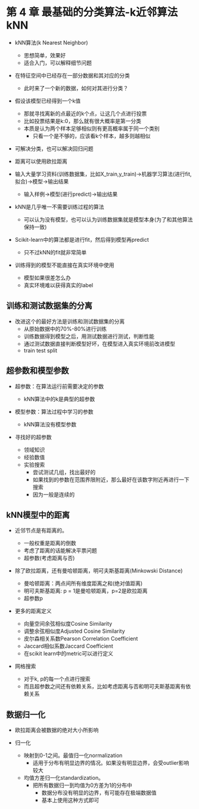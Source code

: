 # 第 4 章 最基础的分类算法-k近邻算法 kNN

- kNN算法(k Nearest Neighbor)
  - 思想简单，效果好
  - 适合入门，可以解释细节问题

- 在特征空间中已经存在一部分数据和其对应的分类
  - 此时来了一个新的数据，如何对其进行分类？

- 假设该模型已经得到一个k值
  - 那就寻找离新的点最近的k个点，让这几个点进行投票
  - 比如投票结果是k:0，那么就有很大概率是第一分类
  - 本质是认为两个样本足够相似则有更高概率属于同一个类别
    - 只看一个是不够的，应该看k个样本，越多则越相似

- 可解决分类，也可以解决回归问题

- 距离可以使用欧拉距离

- 输入大量学习资料(训练数据集，比如X_train,y_train)->机器学习算法(进行fit,拟合)->模型->输出结果
  - 输入样例->模型(进行predict)->输出结果
- kNN是几乎唯一不需要训练过程的算法
  - 可以认为没有模型，也可以认为训练数据集就是模型本身(为了和其他算法保持一致)

- Scikit-learn中的算法都是进行fit，然后得到模型再predict
  - 只不过kNN的fit就非常简单

- 训练得到的模型不能直接在真实环境中使用
  - 模型如果很差怎么办
  - 真实环境难以获得真实的label

## 训练和测试数据集的分离

- 改进这个的最好方法是训练和测试数据集的分离
  - 从原始数据中的70%-80%进行训练
  - 训练数据得到模型之后，用测试数据进行测试，判断性能
  - 通过测试数据直接判断模型好坏，在模型进入真实环境前改进模型
  - train test split

## 超参数和模型参数

- 超参数：在算法运行前需要决定的参数
  - kNN算法中的k是典型的超参数
- 模型参数：算法过程中学习的参数
  - kNN算法没有模型参数

- 寻找好的超参数
  - 领域知识
  - 经验数值
  - 实验搜索
    - 尝试测试几组，找出最好的
    - 如果找到的参数在范围界限附近，那么最好在该数字附近再进行一下搜索
    - 因为一般是连续的

## kNN模型中的距离

- 近邻节点是有距离的。
  - 一般权重是距离的倒数
  - 考虑了距离的话能解决平票问题
  - 超参数(考虑距离与否)

- 除了欧拉距离，还有曼哈顿距离，明可夫斯基距离(Minkowski Distance)
  - 曼哈顿距离：两点间所有维度距离之和(绝对值距离)
  - 明可夫斯基距离: p = 1是曼哈顿距离，p=2是欧拉距离
  - 超参数p

- 更多的距离定义
  - 向量空间余弦相似度Cosine Similarity
  - 调整余弦相似度Adjusted Cosine Similarity
  - 皮尔森相关系数Pearson Correlation Coefficient
  - Jaccard相似系数Jaccard Coefficient
  - 在scikit learn中的metric可以进行定义

- 网格搜索
  - 对于k, p的每一个点进行搜索
  - 而且超参数之间还有依赖关系，比如考虑距离与否和明可夫斯基距离有依赖关系

## 数据归一化

- 欧拉距离会被数据的绝对大小所影响

- 归一化
  - 映射到0-1之间。最值归一化normalization
    - 适用于分布有明显边界的情况。如果没有明显边界，会受outlier影响较大
  - 均值方差归一化standardization。
    - 把所有数据归一到均值为0方差为1的分布中
      - 数据分布没有明显的边界，有可能存在极端数据值
      - 基本上使用这种方式即可